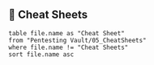 ## 🧾 Cheat Sheets

```dataview
table file.name as "Cheat Sheet"
from "Pentesting Vault/05_CheatSheets"
where file.name != "Cheat Sheets"
sort file.name asc
```